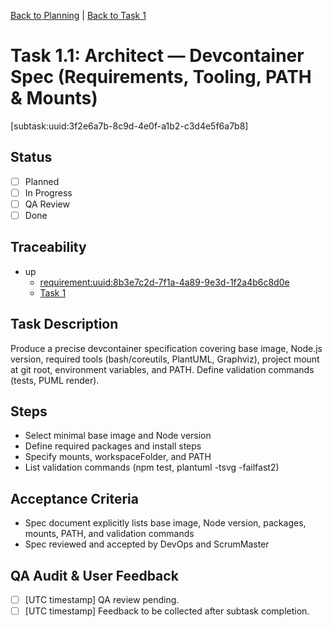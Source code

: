 [Back to Planning](./planning.md) | [Back to Task 1](./task-1.md)

# Task 1.1: Architect — Devcontainer Spec (Requirements, Tooling, PATH & Mounts)
[subtask:uuid:3f2e6a7b-8c9d-4e0f-a1b2-c3d4e5f6a7b8]

## Status
- [ ] Planned
- [ ] In Progress
- [ ] QA Review
- [ ] Done

## Traceability
- up
  - [requirement:uuid:8b3e7c2d-7f1a-4a89-9e3d-1f2a4b6c8d0e](./requiremnents.md)
  - [Task 1](./task-1.md)

## Task Description
Produce a precise devcontainer specification covering base image, Node.js version, required tools (bash/coreutils, PlantUML, Graphviz), project mount at git root, environment variables, and PATH. Define validation commands (tests, PUML render).

## Steps
- Select minimal base image and Node version
- Define required packages and install steps
- Specify mounts, workspaceFolder, and PATH
- List validation commands (npm test, plantuml -tsvg -failfast2)

## Acceptance Criteria
- Spec document explicitly lists base image, Node version, packages, mounts, PATH, and validation commands
- Spec reviewed and accepted by DevOps and ScrumMaster

## QA Audit & User Feedback
- [ ] [UTC timestamp] QA review pending.
- [ ] [UTC timestamp] Feedback to be collected after subtask completion.